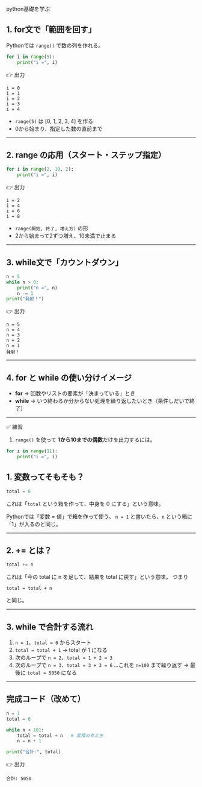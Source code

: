 python基礎を学ぶ

## 1. for文で「範囲を回す」

Pythonでは `range()` で数の列を作れる。

```python
for i in range(5):
    print("i =", i)
```

👉 出力

```
i = 0
i = 1
i = 2
i = 3
i = 4
```

* `range(5)` は \[0, 1, 2, 3, 4] を作る
* 0から始まり、指定した数の直前まで

---

## 2. range の応用（スタート・ステップ指定）

```python
for i in range(2, 10, 2):
    print("i =", i)
```

👉 出力

```
i = 2
i = 4
i = 6
i = 8
```

* `range(開始, 終了, 増え方)` の形
* 2から始まって2ずつ増え、10未満で止まる

---

## 3. while文で「カウントダウン」

```python
n = 5
while n > 0:
    print("n =", n)
    n -= 1
print("発射！")
```

👉 出力

```
n = 5
n = 4
n = 3
n = 2
n = 1
発射！
```

---

## 4. for と while の使い分けイメージ

* **for** → 回数やリストの要素が「決まっている」とき
* **while** → いつ終わるか分からない処理を繰り返したいとき（条件しだいで終了）

---

✅ 練習

1. `range()` を使って **1から10までの偶数**だけを出力するには。

```python
for i in range(11):
    print("i =", i)
```

## 1. 変数ってそもそも？

```python
total = 0
```

これは「`total` という箱を作って、中身を 0 にする」という意味。

Pythonでは「変数 = 値」で箱を作って使う。
`n = 1` と書いたら、`n` という箱に「1」が入るのと同じ。

---

## 2. += とは？

```python
total += n
```

これは「今の total に n を足して、結果を total に戻す」という意味。
つまり

```
total = total + n
```

と同じ。

---

## 3. while で合計する流れ

1. `n = 1`、`total = 0` からスタート
2. `total = total + 1` → total が 1 になる
3. 次のループで `n = 2`、`total = 1 + 2 = 3`
4. 次のループで `n = 3`、`total = 3 + 3 = 6`
   …これを `n=100` まで繰り返す
   → 最後に `total = 5050` になる

---

## 完成コード（改めて）

```python
n = 1
total = 0

while n < 101: 
    total = total + n   # 累積の考え方
    n = n + 1

print("合計:", total)
```

👉 出力

```
合計: 5050
```
